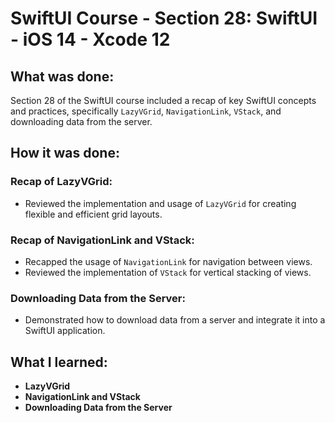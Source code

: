 # SwiftUI Course - Section 28: SwiftUI - iOS 14 - Xcode 12

## What was done:
Section 28 of the SwiftUI course included a recap of key SwiftUI concepts and practices, specifically `LazyVGrid`, `NavigationLink`, `VStack`, and downloading data from the server.

## How it was done:
### Recap of LazyVGrid:
- Reviewed the implementation and usage of `LazyVGrid` for creating flexible and efficient grid layouts.

### Recap of NavigationLink and VStack:
- Recapped the usage of `NavigationLink` for navigation between views.
- Reviewed the implementation of `VStack` for vertical stacking of views.

### Downloading Data from the Server:
- Demonstrated how to download data from a server and integrate it into a SwiftUI application.

## What I learned:
- **LazyVGrid**
- **NavigationLink and VStack**
- **Downloading Data from the Server**
